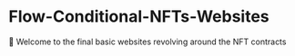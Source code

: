 # Flow-Conditional-NFTs-Websites

👋 Welcome to the final basic websites revolving around the NFT contracts
